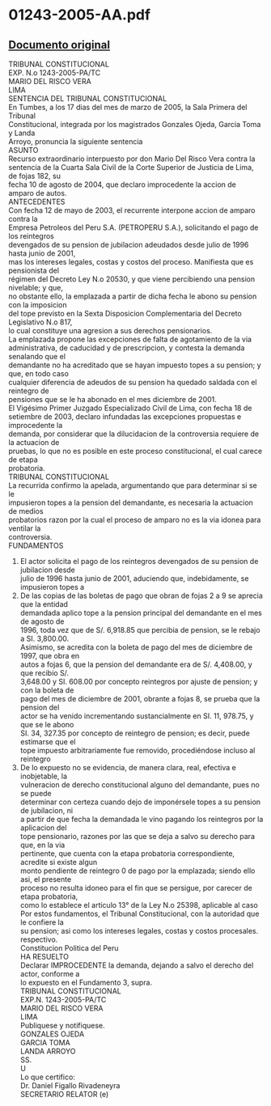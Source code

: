 
01243-2005-AA.pdf
=================
  
[Documento original](https://tc.gob.pe/jurisprudencia/2005/01243-2005-AA.pdf)  
---  
TRIBUNAL CONSTITUCIONAL  
EXP. N.o 1243-2005-PA/TC  
MARIO DEL RISCO VERA  
LIMA  
SENTENCIA DEL TRIBUNAL CONSTITUCIONAL  
En Tumbes, a los 17 dias del mes de marzo de 2005, la Sala Primera del Tribunal  
Constitucional, integrada por los magistrados Gonzales Ojeda, Garcia Toma y Landa  
Arroyo, pronuncia la siguiente sentencia  
ASUNTO  
Recurso extraordinario interpuesto por don Mario Del Risco Vera contra la  
sentencia de la Cuarta Sala Civil de la Corte Superior de Justicia de Lima, de fojas 182, su  
fecha 10 de agosto de 2004, que declaro improcedente la accion de amparo de autos.  
ANTECEDENTES  
Con fecha 12 de mayo de 2003, el recurrente interpone accion de amparo contra la  
Empresa Petroleos del Peru S.A. (PETROPERU S.A.), solicitando el pago de los reintegros  
devengados de su pension de jubilacion adeudados desde julio de 1996 hasta junio de 2001,  
mas los intereses legales, costas y costos del proceso. Manifiesta que es pensionista del  
régimen del Decreto Ley N.o 20530, y que viene percibiendo una pension nivelable; y que,  
no obstante ello, la emplazada a partir de dicha fecha le abono su pension con la imposicion  
del tope previsto en la Sexta Disposicion Complementaria del Decreto Legislativo N.o 817,  
lo cual constituye una agresion a sus derechos pensionarios.  
La emplazada propone las excepciones de falta de agotamiento de la via  
administrativa, de caducidad y de prescripcion, y contesta la demanda senalando que el  
demandante no ha acreditado que se hayan impuesto topes a su pension; y que, en todo caso  
cualquier diferencia de adeudos de su pension ha quedado saldada con el reintegro de  
pensiones que se le ha abonado en el mes diciembre de 2001.  
El Vigésimo Primer Juzgado Especializado Civil de Lima, con fecha 18 de  
setiembre de 2003, declaro infundadas las excepciones propuestas e improcedente la  
demanda, por considerar que la dilucidacion de la controversia requiere de la actuacion de  
pruebas, lo que no es posible en este proceso constitucional, el cual carece de etapa  
probatoria.  
TRIBUNAL CONSTITUCIONAL  
La recurrida confirmo la apelada, argumentando que para determinar si se le  
impusieron topes a la pension del demandante, es necesaria la actuacion de medios  
probatorios razon por la cual el proceso de amparo no es la via idonea para ventilar la  
controversia.  
FUNDAMENTOS  
1. El actor solicita el pago de los reintegros devengados de su pension de jubilacion desde  
julio de 1996 hasta junio de 2001, aduciendo que, indebidamente, se impusieron topes a  
2. De las copias de las boletas de pago que obran de fojas 2 a 9 se aprecia que la entidad  
demandada aplico tope a la pension principal del demandante en el mes de agosto de  
1996, toda vez que de S/. 6,918.85 que percibia de pension, se le rebajo a SI. 3,800.00.  
Asimismo, se acredita con la boleta de pago del mes de diciembre de 1997, que obra en  
autos a fojas 6, que la pension del demandante era de S/. 4,408.00, y que recibio S/.  
3,648.00 y SI. 608.00 por concepto reintegros por ajuste de pension; y con la boleta de  
pago del mes de diciembre de 2001, obrante a fojas 8, se prueba que la pension del  
actor se ha venido incrementando sustancialmente en SI. 11, 978.75, y que se le abono  
SI. 34, 327.35 por concepto de reintegro de pension; es decir, puede estimarse que el  
tope impuesto arbitrariamente fue removido, procediéndose incluso al reintegro  
3. De lo expuesto no se evidencia, de manera clara, real, efectiva e inobjetable, la  
vulneracion de derecho constitucional alguno del demandante, pues no se puede  
determinar con certeza cuando dejo de imponérsele topes a su pension de jubilacion, ni  
a partir de que fecha la demandada le vino pagando los reintegros por la aplicacion del  
tope pensionario, razones por las que se deja a salvo su derecho para que, en la via  
pertinente, que cuenta con la etapa probatoria correspondiente, acredite si existe algun  
monto pendiente de reintegro 0 de pago por la emplazada; siendo ello asi, el presente  
proceso no resulta idoneo para el fin que se persigue, por carecer de etapa probatoria,  
como lo establece el articulo 13° de la Ley N.o 25398, aplicable al caso  
Por estos fundamentos, el Tribunal Constitucional, con la autoridad que le confiere la  
su pension; asi como los intereses legales, costas y costos procesales.  
respectivo.  
Constitucion Politica del Peru  
HA RESUELTO  
Declarar IMPROCEDENTE la demanda, dejando a salvo el derecho del actor, conforme a  
lo expuesto en el Fundamento 3, supra.  
TRIBUNAL CONSTITUCIONAL  
EXP.N. 1243-2005-PA/TC  
MARIO DEL RISCO VERA  
LIMA  
Publiquese y notifiquese.  
GONZALES OJEDA  
GARCIA TOMA  
LANDA ARROYO  
SS.  
U  
Lo que certifico:  
Dr. Daniel Figallo Rivadeneyra  
SECRETARIO RELATOR (e)